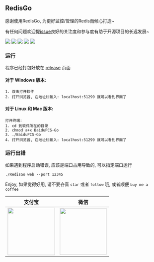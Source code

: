 ## RedisGo

感谢使用RedisGo, 为更好监控/管理的Redis而倾心打造~

有任何问题欢迎提[issue](https://github.com/liuzhuoling2011/RedisGo/issues)良好的关注度和参与度有助于开源项目的长远发展~

![](http://qiniu.zoranjojo.top/RedisGo_Info.png)
![](http://qiniu.zoranjojo.top/RedisGo_Manage.png)
![](http://qiniu.zoranjojo.top/RedisGo_Monitor.png)
![](http://qiniu.zoranjojo.top/RedisGo_Pubsub.png)
![](http://qiniu.zoranjojo.top/RedisGo_Terminal.png)

### 运行
程序已经打包好放在 [release](https://github.com/liuzhuoling2011/RedisGo/releases) 页面

#### 对于 Windows 版本:
```
1. 双击打开软件
2. 打开浏览器, 在地址栏输入: localhost:51299 就可以看到界面了
```

#### 对于 Linux 和 Mac 版本:
```
打开终端:
1. cd 到软件所在的目录
2. chmod a+x BaiduPCS-Go
3. ./BaiduPCS-Go
4. 打开浏览器, 在地址栏输入: localhost:51299 就可以看到界面了
```

### 运行出错
如果遇到程序启动错误, 应该是端口占用导致的, 可以指定端口运行

```./RedisGo web --port 12345```

Enjoy, 如果觉得好用, 请不要吝啬 ```star``` 或者 ```follow``` 哦, 或者顺便 ```buy me a coffee```

|支付宝|微信|
|:-----:|:-----:|
|<img width="152" src="https://i.loli.net/2018/09/11/5b9762ccc140f.png">|<img width="150" src="https://i.loli.net/2018/09/11/5b9762ad8fcb3.png"/>|
